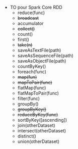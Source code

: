 * TO pour Spark Core RDD
  * reduce(func)
  * ~~broadcast~~
  * accumulator
  * ~~collect()~~
  * count()
  * first()
  * ~~take(n)~~
  * saveAsTextFile(path)
  * saveAsSequenceFile(path)
  * saveAsObjectFile(path) 
  * countByKey()
  * foreach(func)
  * ~~map(fun)~~
  * ~~mapToPair(func)~~
  * flatMap(func)
  * flatMapToPair(func)
  * filter(func)
  * groupBy()
  * ~~groupByKey()~~
  * ~~reduceByKey(func)~~
  * sortByKey([ascending])
  * join(otherDataset)
  * intersect(otherDataset)
  * distinct()
  * union(otherDataset)
